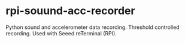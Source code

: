 # rpi-souund-acc-recorder
Python sound and accelerometer data recording. Threshold controlled recording. Used with Seeed reTerminal (RPI).
